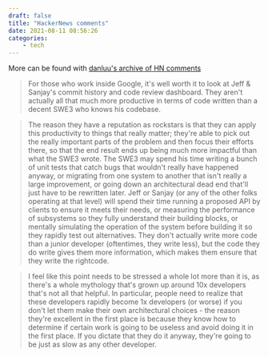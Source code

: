 ```yaml
---
draft: false
title: "HackerNews comments"
date: 2021-08-11 08:56:26
categories: 
    - tech
---
```


More can be found with [danluu's archive of HN comments](http://danluu.com/hn-comments/)

> For those who work inside Google, it's well worth it to look at Jeff & Sanjay's commit history and code review dashboard. They aren't actually all that much more productive in terms of code written than a decent SWE3 who knows his codebase.

<!-- more -->

> The reason they have a reputation as rockstars is that they can apply this productivity to things that really matter; they're able to pick out the really important parts of the problem and then focus their efforts there, so that the end result ends up being much more impactful than what the SWE3 wrote. The SWE3 may spend his time writing a bunch of unit tests that catch bugs that wouldn't really have happened anyway, or migrating from one system to another that isn't really a large improvement, or going down an architectural dead end that'll just have to be rewritten later. Jeff or Sanjay (or any of the other folks operating at that level) will spend their time running a proposed API by clients to ensure it meets their needs, or measuring the performance of subsystems so they fully understand their building blocks, or mentally simulating the operation of the system before building it so they rapidly test out alternatives. They don't actually write more code than a junior developer (oftentimes, they write less), but the code they do write gives them more information, which makes them ensure that they write the rightcode.

> I feel like this point needs to be stressed a whole lot more than it is, as there's a whole mythology that's grown up around 10x developers that's not all that helpful. In particular, people need to realize that these developers rapidly become 1x developers (or worse) if you don't let them make their own architectural choices - the reason they're excellent in the first place is because they know how to determine if certain work is going to be useless and avoid doing it in the first place. If you dictate that they do it anyway, they're going to be just as slow as any other developer.
